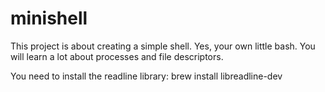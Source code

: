 # minishell
This project is about creating a simple shell. Yes, your own little bash. You will learn a lot about processes and file descriptors.

You need to install the readline library:
brew install libreadline-dev  
